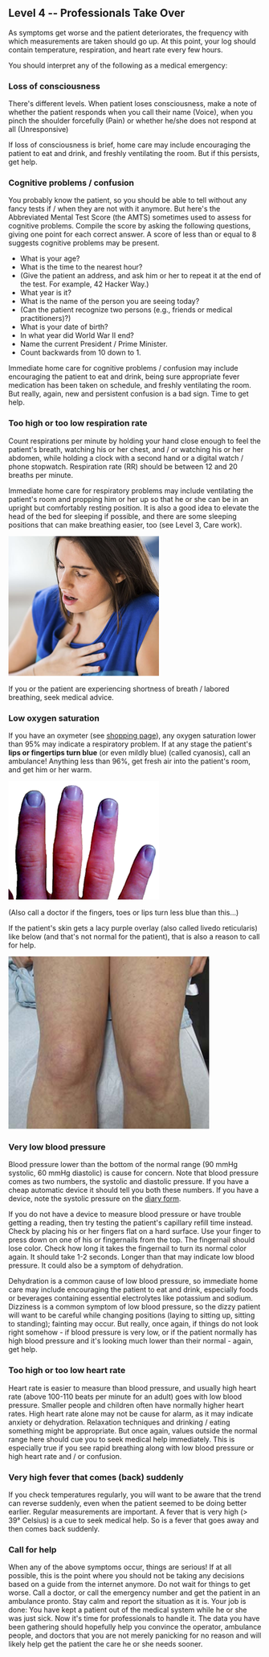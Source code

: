 ## Level 4 -- Professionals Take Over

As symptoms get worse and the patient deteriorates, the frequency with which measurements are taken should go up. At this point, your log should contain temperature, respiration, and heart rate every few hours.

You should interpret any of the following as a medical emergency:

### Loss of consciousness

There's different levels. When patient loses consciousness, make a note of whether the patient responds when you call their name (Voice), when you pinch the shoulder forcefully (Pain) or whether he/she does not respond at all (Unresponsive)

If loss of consciousness is brief, home care may include encouraging the patient to eat and drink, and freshly ventilating the room. But if this persists, get help.

### Cognitive problems / confusion

You probably know the patient, so you should be able to tell without any fancy tests if / when they are not with it anymore. But here's the Abbreviated Mental Test Score (the AMTS) sometimes used to assess for cognitive problems. Compile the score by asking the following questions, giving one point for each correct answer. A score of less than or equal to 8 suggests cognitive problems may be present. 

- What is your age? 
- What is the time to the nearest hour? 
- (Give the patient an address, and ask him or her to repeat it at the end of the test. For example, 42 Hacker Way.) 
- What year is it? 
- What is the name of the person you are seeing today?
- (Can the patient recognize two persons (e.g., friends or medical practitioners)?) 
- What is your date of birth? 
- In what year did World War II end? 
- Name the current President / Prime Minister. 
- Count backwards from 10 down to 1.

Immediate home care for cognitive problems / confusion may include encouraging the patient to eat and drink, being sure appropriate fever medication has been taken on schedule, and freshly ventilating the room. But really, again, new and persistent confusion is a bad sign. Time to get help.

### Too high or too low respiration rate

Count respirations per minute by holding your hand close enough to feel the patient's breath, watching his or her chest, and / or watching his or her abdomen, while holding a clock with a second hand or a digital watch / phone stopwatch. Respiration rate (RR) should be between 12 and 20 breaths per minute. 

Immediate home care for respiratory problems may include ventilating the patient's room and propping him or her up so that he or she can be in an upright but comfortably resting position. It is also a good idea to elevate the head of the bed for sleeping if possible, and there are some sleeping positions that can make breathing easier, too (see Level 3, Care work).

![](/images/dyspnoe.png)

If you or the patient are experiencing shortness of breath / labored breathing, seek medical advice. 

### Low oxygen saturation

If you have an oxymeter (see [shopping page](https://www.covid-at-home.info/shopping)), any oxygen saturation lower than 95%  may indicate a respiratory problem. If at any stage the patient's **lips or fingertips turn blue** (or even mildly blue) (called cyanosis), call an ambulance! Anything less than 96%, get fresh air into the patient's room, and get him or her warm.

![](/images/cyanosis.png)

(Also call a doctor if the fingers, toes or lips turn less blue than this...)

If the patient's skin gets a lacy purple overlay (also called livedo reticularis) like below (and that's not normal for the patient), that is also a reason to call for help.

![](/images/livedo-reticularis.png)

### Very low blood pressure

Blood pressure lower than the bottom of the normal range (90 mmHg systolic, 60 mmHg diastolic) is cause for concern. Note that blood pressure comes as two numbers, the systolic and diastolic pressure. If you have a cheap automatic device it should tell you both these numbers. If you have a device, note the systolic pressure on the [diary form](https://www.covid-at-home.info/images/covid-diary.pdf).

If you do not have a device to measure blood pressure or have trouble getting a reading, then try testing the patient's capillary refill time instead. Check by placing his or her fingers flat on a hard surface. Use your finger to press down on one of his or fingernails from the top. The fingernail should lose color. Check how long it takes the fingernail to turn its normal color again. It should take 1-2 seconds. Longer than that may indicate low blood pressure. It could also be a symptom of dehydration. 

Dehydration is a common cause of low blood pressure, so immediate home care may include encouraging the patient to eat and drink, especially foods or beverages containing essential electrolytes like potassium and sodium. Dizziness is a common symptom of low blood pressure, so the dizzy patient will want to be careful while changing positions (laying to sitting up, sitting to standing); fainting may occur. But really, once again, if things do not look right somehow - if blood pressure is very low, or if the patient normally has high blood pressure and it's looking much lower than their normal - again, get help.

### Too high or too low heart rate

Heart rate is easier to measure than blood pressure, and usually high heart rate (above 100-110 beats per minute for an adult) goes with low blood pressure. Smaller people and children often have normally higher heart rates. High heart rate alone may not be cause for alarm, as it may indicate anxiety or dehydration. Relaxation techniques and drinking / eating something might be appropriate. But once again, values outside the normal range here should cue you to seek medical help immediately. This is especially true if you see rapid breathing along with low blood pressure or high heart rate and / or confusion. 

### Very high fever that comes (back) suddenly

If you check temperatures regularly, you will want to be aware that the trend can reverse suddenly, even when the patient seemed to be doing better earlier. Regular measurements are important. A fever that is very high (> 39° Celsius) is a cue to seek medical help. So is a fever that goes away and then comes back suddenly. 

### Call for help

When any of the above symptoms occur, things are serious! If at all possible, this is the point where you should not be taking any decisions based on a guide from the internet anymore. Do not wait for things to get worse. Call a doctor, or call the emergency number and get the patient in an ambulance pronto. Stay calm and report the situation as it is. Your job is done: You have kept a patient out of the medical system while he or she was just sick. Now it's time for professionals to handle it. The data you have been gathering should hopefully help you convince the operator, ambulance people, and doctors that you are not merely panicking for no reason and will likely help get the patient the care he or she needs sooner.
